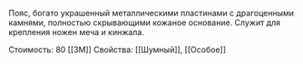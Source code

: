 Пояс, богато украшенный металлическими пластинами с драгоценными камнями, полностью скрывающими кожаное основание. Служит для крепления ножен меча и кинжала.


Стоимость: 80 [[ЗМ]]
Свойства: [[Шумный]], [[Особое]]